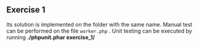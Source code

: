 
## Exercise 1

Its solution is implemented on the folder with the same name. Manual test can be performed 
on the file `worker.php` . Unit testing can be executed by running **./phpunit.phar exercise_1/**
